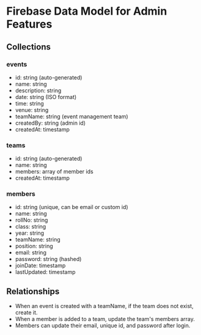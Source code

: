 # Firebase Data Model for Admin Features

## Collections

### events
- id: string (auto-generated)
- name: string
- description: string
- date: string (ISO format)
- time: string
- venue: string
- teamName: string (event management team)
- createdBy: string (admin id)
- createdAt: timestamp

### teams
- id: string (auto-generated)
- name: string
- members: array of member ids
- createdAt: timestamp

### members
- id: string (unique, can be email or custom id)
- name: string
- rollNo: string
- class: string
- year: string
- teamName: string
- position: string
- email: string
- password: string (hashed)
- joinDate: timestamp
- lastUpdated: timestamp

## Relationships
- When an event is created with a teamName, if the team does not exist, create it.
- When a member is added to a team, update the team's members array.
- Members can update their email, unique id, and password after login.
